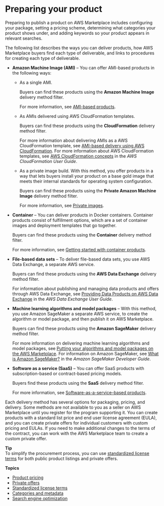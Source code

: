 # Preparing your product<a name="product-preparation"></a>

Preparing to publish a product on AWS Marketplace includes configuring your package, setting a pricing scheme, determining what categories your product shows under, and adding keywords so your product appears in relevant searches\. 

The following list describes the ways you can deliver products, how AWS Marketplace buyers find each type of deliverable, and links to procedures for creating each type of deliverable\.
+ **Amazon Machine Image \(AMI\)** – You can offer AMI\-based products in the following ways:
  + As a single AMI\.

    Buyers can find these products using the **Amazon Machine Image** delivery method filter\. 

    For more information, see [AMI\-based products](ami-products.md)\.
  + As AMIs delivered using AWS CloudFormation templates\.

    Buyers can find these products using the **CloudFormation** delivery method filter\.

    For more information about delivering AMIs as a AWS CloudFormation template, see [AMI\-based delivery using AWS CloudFormation](cloudformation.md)\. For more information about AWS CloudFormation templates, see [AWS CloudFormation concepts](https://docs.aws.amazon.com/AWSCloudFormation/latest/UserGuide/cfn-whatis-concepts.html) in the *AWS CloudFormation User Guide*\.
  + As a private image build\. With this method, you offer products in a way that lets buyers install your product on a base gold image that meets their internal standards for operating system configuration\. 

    Buyers can find these products using the **Private Amazon Machine Image** delivery method filter\.

    For more information, see [Private images](private-images.md)\.
+ **Container** – You can deliver products in Docker containers\. Container products consist of fulfillment options, which are a set of container images and deployment templates that go together\.

  Buyers can find these products using the **Container** delivery method filter\.

  For more information, see [Getting started with container products](container-product-getting-started.md)\.
+ **File\-based data sets** – To deliver file\-based data sets, you use AWS Data Exchange, a separate AWS service\.

  Buyers can find these products using the **AWS Data Exchange** delivery method filter\.

  For information about publishing and managing data products and offers through AWS Data Exchange, see [Providing Data Products on AWS Data Exchange](https://docs.aws.amazon.com/data-exchange/latest/userguide/providing-data-sets.html) in the *AWS Data Exchange User Guide*\.
+ **Machine learning algorithms and model packages** – With this method, you use Amazon SageMaker a separate AWS service, to create the algorithm or model package, and then publish it on AWS Marketplace\.

  Buyers can find these products using the **Amazon SageMaker** delivery method filter\. 

  For more information on delivering machine learning algorithms and model packages, see [Putting your algorithms and model packages on the AWS Marketplace](listing-algorithms-and-model-packages-in-aws-marketplace-for-machine-learning.md)\. For information on Amazon SageMaker, see [What is Amazon SageMaker?](https://docs.aws.amazon.com/sagemaker/latest/dg/whatis.html) in the *Amazon SageMaker Developer Guide*\.
+ **Software as a service \(SaaS\)** – You can offer SaaS products with subscription\-based or contract\-based pricing models\.

  Buyers find these products using the **SaaS** delivery method filter\.

  For more information, see [Software\-as\-a\-service–based products](software-as-a-service-based-products-saas.md)\.

Each delivery method has several options for packaging, pricing, and delivery\. Some methods are not available to you as a seller on AWS Marketplace until you register for the program supporting it\. You can create products with a standard list price and end user license agreement \(EULA\), and you can create private offers for individual customers with custom pricing and EULAs\. If you need to make additional changes to the terms of the contract, you can work with the AWS Marketplace team to create a custom private offer\. 

**Tip**  
To simplify the procurement process, you can use [standardized license terms](standardized-license-terms.md) for both public product listings and private offers\.

**Topics**
+ [Product pricing](pricing.md)
+ [Private offers](private-offers-overview.md)
+ [Standardized license terms](standardized-license-terms.md)
+ [Categories and metadata](categories-and-metadata.md)
+ [Search engine optimization](search-engine-optimization.md)